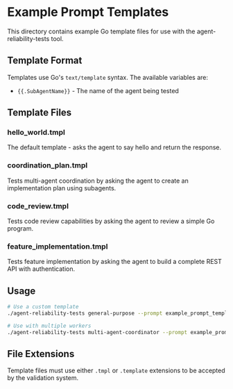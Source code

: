 # Example Prompt Templates

This directory contains example Go template files for use with the agent-reliability-tests tool.

## Template Format

Templates use Go's `text/template` syntax. The available variables are:
- `{{.SubAgentName}}` - The name of the agent being tested

## Template Files

### hello_world.tmpl
The default template - asks the agent to say hello and return the response.

### coordination_plan.tmpl  
Tests multi-agent coordination by asking the agent to create an implementation plan using subagents.

### code_review.tmpl
Tests code review capabilities by asking the agent to review a simple Go program.

### feature_implementation.tmpl
Tests feature implementation by asking the agent to build a complete REST API with authentication.

## Usage

```bash
# Use a custom template
./agent-reliability-tests general-purpose --prompt example_prompt_templates/coordination_plan.tmpl

# Use with multiple workers
./agent-reliability-tests multi-agent-coordinator --prompt example_prompt_templates/coordination_plan.tmpl --queue 3 --loops 5
```

## File Extensions

Template files must use either `.tmpl` or `.template` extensions to be accepted by the validation system.